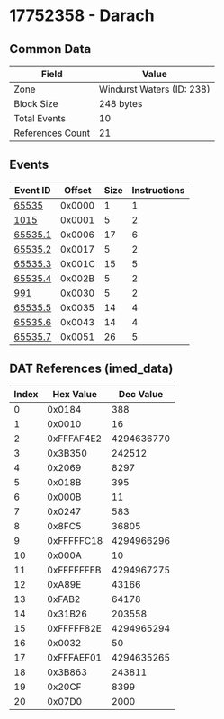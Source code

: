 # 17752358 - Darach

## Common Data

| Field            | Value                     |
|------------------|---------------------------|
| Zone             | Windurst Waters (ID: 238) |
| Block Size       | 248 bytes                 |
| Total Events     | 10                        |
| References Count | 21                        |

## Events

| Event ID                | Offset   |   Size |   Instructions |
|-------------------------|----------|--------|----------------|
| [65535](./65535.md)     | 0x0000   |      1 |              1 |
| [1015](./1015.md)       | 0x0001   |      5 |              2 |
| [65535.1](./65535.1.md) | 0x0006   |     17 |              6 |
| [65535.2](./65535.2.md) | 0x0017   |      5 |              2 |
| [65535.3](./65535.3.md) | 0x001C   |     15 |              5 |
| [65535.4](./65535.4.md) | 0x002B   |      5 |              2 |
| [991](./991.md)         | 0x0030   |      5 |              2 |
| [65535.5](./65535.5.md) | 0x0035   |     14 |              4 |
| [65535.6](./65535.6.md) | 0x0043   |     14 |              4 |
| [65535.7](./65535.7.md) | 0x0051   |     26 |              5 |

## DAT References (imed_data)

|   Index | Hex Value   |   Dec Value |
|---------|-------------|-------------|
|       0 | 0x0184      |         388 |
|       1 | 0x0010      |          16 |
|       2 | 0xFFFAF4E2  |  4294636770 |
|       3 | 0x3B350     |      242512 |
|       4 | 0x2069      |        8297 |
|       5 | 0x018B      |         395 |
|       6 | 0x000B      |          11 |
|       7 | 0x0247      |         583 |
|       8 | 0x8FC5      |       36805 |
|       9 | 0xFFFFFC18  |  4294966296 |
|      10 | 0x000A      |          10 |
|      11 | 0xFFFFFFEB  |  4294967275 |
|      12 | 0xA89E      |       43166 |
|      13 | 0xFAB2      |       64178 |
|      14 | 0x31B26     |      203558 |
|      15 | 0xFFFFF82E  |  4294965294 |
|      16 | 0x0032      |          50 |
|      17 | 0xFFFAEF01  |  4294635265 |
|      18 | 0x3B863     |      243811 |
|      19 | 0x20CF      |        8399 |
|      20 | 0x07D0      |        2000 |
